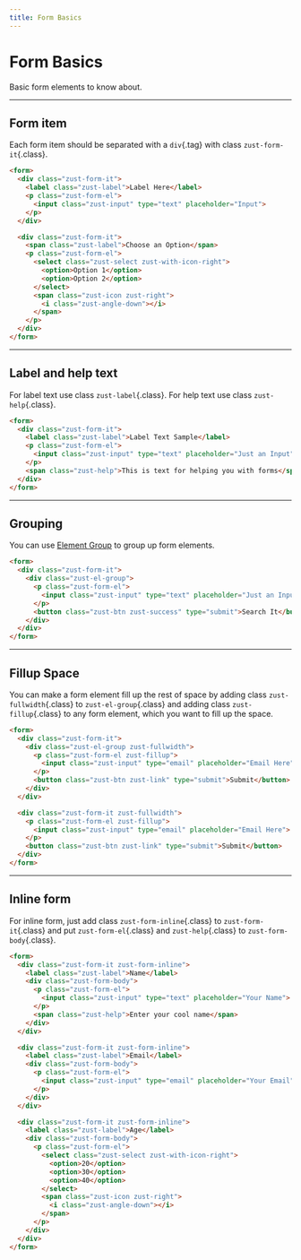 ```yaml
---
title: Form Basics
---
```


# Form Basics
Basic form elements to know about.

---


## Form item
Each form item should be separated with a `div`{.tag} with class `zust-form-it`{.class}.

```html {snippet}
<form>
  <div class="zust-form-it">
    <label class="zust-label">Label Here</label>
    <p class="zust-form-el">
      <input class="zust-input" type="text" placeholder="Input">
    </p>
  </div>

  <div class="zust-form-it">
    <span class="zust-label">Choose an Option</span>
    <p class="zust-form-el">
      <select class="zust-select zust-with-icon-right">
        <option>Option 1</option>
        <option>Option 2</option>
      </select>
      <span class="zust-icon zust-right">
        <i class="zust-angle-down"></i>
      </span>
    </p>
  </div>
</form>
```
---


## Label and help text
For label text use class `zust-label`{.class}. For help text use class `zust-help`{.class}.

```html {snippet}
<form>
  <div class="zust-form-it">
    <label class="zust-label">Label Text Sample</label>
    <p class="zust-form-el">
      <input class="zust-input" type="text" placeholder="Just an Input">
    </p>
    <span class="zust-help">This is text for helping you with forms</span>
  </div>
</form>
```
---


## Grouping
You can use [Element Group](../container/element-group) to group up form elements.

```html {snippet}
<form>
  <div class="zust-form-it">
    <div class="zust-el-group">
      <p class="zust-form-el">
        <input class="zust-input" type="text" placeholder="Just an Input">
      </p>
      <button class="zust-btn zust-success" type="submit">Search It</button>
    </div>
  </div>
</form>
```
---


## Fillup Space
You can make a form element fill up the rest of space by adding class `zust-fullwidth`{.class} to `zust-el-group`{.class} and adding class `zust-fillup`{.class} to any form element, which you want to fill up the space.

```html {snippet}
<form>
  <div class="zust-form-it">
    <div class="zust-el-group zust-fullwidth">
      <p class="zust-form-el zust-fillup">
        <input class="zust-input" type="email" placeholder="Email Here">
      </p>
      <button class="zust-btn zust-link" type="submit">Submit</button>
    </div>
  </div>

  <div class="zust-form-it zust-fullwidth">
    <p class="zust-form-el zust-fillup">
      <input class="zust-input" type="email" placeholder="Email Here">
    </p>
    <button class="zust-btn zust-link" type="submit">Submit</button>
  </div>
</form>
```
---


## Inline form
For inline form, just add class `zust-form-inline`{.class} to `zust-form-it`{.class} and put `zust-form-el`{.class} and `zust-help`{.class} to `zust-form-body`{.class}.

```html {snippet}
<form>
  <div class="zust-form-it zust-form-inline">
    <label class="zust-label">Name</label>
    <div class="zust-form-body">
      <p class="zust-form-el">
        <input class="zust-input" type="text" placeholder="Your Name">
      </p>
      <span class="zust-help">Enter your cool name</span>
    </div>
  </div>

  <div class="zust-form-it zust-form-inline">
    <label class="zust-label">Email</label>
    <div class="zust-form-body">
      <p class="zust-form-el">
        <input class="zust-input" type="email" placeholder="Your Email">
      </p>
    </div>
  </div>

  <div class="zust-form-it zust-form-inline">
    <label class="zust-label">Age</label>
    <div class="zust-form-body">
      <p class="zust-form-el">
        <select class="zust-select zust-with-icon-right">
          <option>20</option>
          <option>30</option>
          <option>40</option>
        </select>
        <span class="zust-icon zust-right">
          <i class="zust-angle-down"></i>
        </span>
      </p>
    </div>
  </div>
</form>
```
